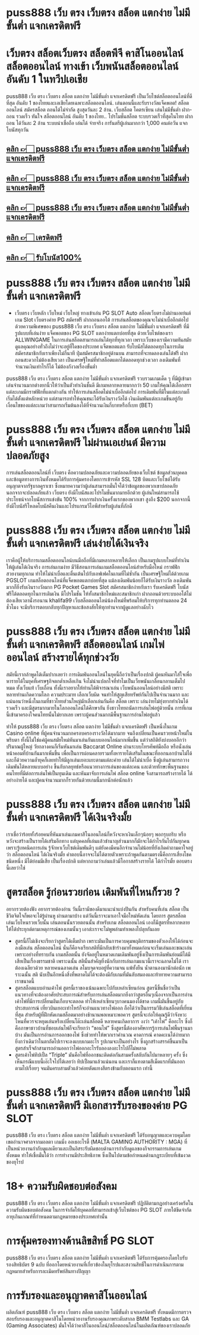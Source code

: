 # puss888 เว็บ ตรง เว็บตรง สล็อต แตกง่าย ไม่มีขั้นต่ำ แจกเครดิตฟรี
# เว็บตรง สล็อตเว็บตรง สล็อตพีจี คาสิโนออนไลน์ สล็อตออนไลน์ ทางเข้า เว็บพนันสล็อตออนไลน์อันดับ 1 ในทวีปเอเชีย 

puss888 เว็บ ตรง เว็บตรง สล็อต แตกง่าย ไม่มีขั้นต่ำ แจกเครดิตฟรี เป็นเว็บไซต์สล็อตออนไลน์ที่ดีที่สุด อันดับ 1 ของไทยและเอเชียโดยเฉพาะสล็อตออนไลน์. เล่นตอนนี้และรับรางวัลแจ็คพอต! สล็อตออนไลน์ สมัครสล็อต ถอนได้ไม่จำกัด สูงสุดวันละ 2 ล้าน. เว็บสล็อต โคตรเซียน เล่นไม่มีขั้นต่ำ ฝาก-ถอน รวดเร็ว ทันใจ สล็อตออนไลน์ อันดับ 1 ของไทย.. โปรโมชั่นสล็อต ระบบรวดเร็วที่สุดในไทย ฝากถอน ได้วันละ 2 ล้าน ระบบน่าเชื่อถือ เล่นได้ จ่ายจริง การันตรีผู้เล่นมากกว่า 1,000 คนต่อวัน แจกโบนัสทุกวัน

## [คลิก 👉🏻 puss888 เว็บ ตรง เว็บตรง สล็อต แตกง่าย ไม่มีขั้นต่ำ แจกเครดิตฟรี](https://allwingame.jwallet.link/contact)
## [คลิก 👉🏻 puss888 เว็บ ตรง เว็บตรง สล็อต แตกง่าย ไม่มีขั้นต่ำ แจกเครดิตฟรี](https://allwingame.jwallet.link/contact)
## [คลิก 👉🏻 puss888 เว็บ ตรง เว็บตรง สล็อต แตกง่าย ไม่มีขั้นต่ำ แจกเครดิตฟรี](https://allwingame.jwallet.link/contact)
## [คลิก 👉🏻 เครดิตฟรี](https://allwingame.jwallet.link/contact)
## [คลิก 👉🏻 รับโบนัส100%](https://allwingame.jwallet.link/contact)

# puss888 เว็บ ตรง เว็บตรง สล็อต แตกง่าย ไม่มีขั้นต่ำ แจกเครดิตฟรี
- เว็บตรง เว็บหลัก เว็บใหม่ เว็บใหญ่ ทางเข้าเล่น PG SLOT Auto สล็อตเว็บตรงไม่ผ่านเอเย่นต์ เกม Slot เว็บตรงค่าย PG สมัครฟรี ฝากถอนออโต้
การเล่นสล็อตของคุณจะไม่น่าเบื่ออีกต่อไปด้วยความพิเศษของ puss888 เว็บ ตรง เว็บตรง สล็อต แตกง่าย ไม่มีขั้นต่ำ แจกเครดิตฟรี ที่มีรูปแบบที่เล่นง่าย แจ็คพอตของ PG SLOT แตกง่ายแตกบ่อยที่สุด ด้วยเว็บไซต์ของเรา ALLWINGAME ในการเล่นสล็อตสามารถเล่นได้ทุกที่ทุกเวลา เพราะเว็บของเรามีความทันสมัย ดูแลคุณอย่างทั่วถึงไม่ว่าจะอยู่ที่ใดของประเทศ แจ็ตพอตแตก รับโบนัสได้ตลอดทุกในการเติม สมัครสมาชิกกับเราเพียงไม่กี่นาที ปุ่มสมัครสมาชิกอยู่ด้านบน สามารถที่จะทดลองเล่นได้ฟรี ฝากถอนสะดวกไม่ต้องเสียเวลา เป็นเศรษฐีใหม่ที่ทำสล็อตแตกได้ตลอดทุกช่วงเวลา ลงเดิมพันที่จำนวนเงินเท่าไรก็ได้ ไม่ต้องกังวลเรื่องขั้นต่ำ

puss888 เว็บ ตรง เว็บตรง สล็อต แตกง่าย ไม่มีขั้นต่ำ แจกเครดิตฟรี รวบรวมเกมเด็ด ๆ ที่มีผู้เข้ามาเล่นจำนวนมากต่างยกนิ้วให้ว่าเป็นตัวทำเงินชั้นดี มีเกมหลากหลายมากกว่า 50 เกมให้คุณได้เลือกสรร แต่ละเกมมีกราฟฟิกที่แตกต่างกัน ทำให้การเล่นสล็อตไม่น่าเบื่ออีกต่อไป การเดิมพันที่มีในแต่ละเกมก็เริ่มได้ตั้งแต่หลักหน่วย แต่สามารถทำให้คุณชนะได้รับเงินรางวัลได้ เงินเดิมพันแต่ละเกมขึ้นอยู่กับเงื่อนไขของแต่ละเกมว่าสามารถเริ่มต้นลงได้ที่จำนวนเงินกี่บาทหรือกี่เบท (BET)

# puss888 เว็บ ตรง เว็บตรง สล็อต แตกง่าย ไม่มีขั้นต่ำ แจกเครดิตฟรี ไม่ผ่านเอเย่นต์ มีความปลอดภัยสูง
การเล่นสล็อตออนไลน์ที่ เว็บตรง คือความปลอดภัยและความปลอดภัยของเว็บไซต์ ข้อมูลส่วนบุคคลและข้อมูลทางการเงินทั้งหมดได้รับการคุ้มครองโดยการเข้ารหัส SSL 128 บิตและเว็บไซต์ได้รับอนุญาตจากรัฐบาลคูราเซา ซึ่งหมายความว่าผู้เล่นสามารถมั่นใจได้ว่าข้อมูลของพวกเขาปลอดภัย นอกจากจะปลอดภัยแล้ว เว็บตรง ยังมีโบนัสและโปรโมชั่นมากมายอีกด้วย ผู้เล่นใหม่สามารถใช้ประโยชน์จากโบนัสการแข่งขัน 100% จากการฝากเงินครั้งแรกของพวกเขา สูงถึง $200 นอกจากนี้ยังมีโบนัสรีโหลดโบนัสคืนเงินและโปรแกรมวีไอพีสําหรับผู้เล่นที่ภักดี

# puss888 เว็บ ตรง เว็บตรง สล็อต แตกง่าย ไม่มีขั้นต่ำ แจกเครดิตฟรี เล่นง่ายได้เงินจริง
เราคือผู้ให้บริการเกมสล็อตออนไลน์บนมือถือที่มีเกมหลากหลายให้เลือก เป็นเกมรูปแบบใหม่ที่ทำเงินให้ผู้เล่นได้เงินจริง การเล่นเกมง่าย มีวิธีสอนการเล่นเกมสล็อตออนไลน์สำหรับมือใหม่ กราฟฟิกสวยงามทุกเกม ทำให้ไม่น่าเบื่อและตื่นเต้นไปกับเอฟเฟคในเกมที่ไม่ซ้ำกัน เป็นเศรษฐีใหม่ได้ด้วยเกม PGSLOT เกมสล็อตออนไลน์ที่แจ็คพอตแตกบ่อยที่สุด แม้ลงเดิมพันน้อยก็ได้รับเงินรางวัล ลงเดิมพันมากก็ยิ่งรับเงินรางวัลมาก PG Pocket Games Slot สมัครสมาชิกง่ายกับเรา รับเครดิตฟรี โบนัสฟรีได้ตลอดทุกในการเติมเงิน มีโปรโมชั่น ให้ทั้งสมาชิกใหม่และสมาชิกเก่า ฝากถอนด้วยระบบออโต้ไม่ต้องเสียเวลานั่งรอนาน khalifa99 เว็บสล็อตออนไลน์น้องใหม่ที่พร้อมให้บริการทุกท่านตลอด 24 ชั่วโมง จะมีบริการตอบกลับทุกปัญหาและข้อสงสัยให้ทุกท่านจากผู้ดูแลอย่างฉับไว

# puss888 เว็บ ตรง เว็บตรง สล็อต แตกง่าย ไม่มีขั้นต่ำ แจกเครดิตฟรี สล็อตออนไลน์ เกมไพ่ออนไลน์ สร้างรายได้ทุกช่วงวัย
สมัยนี้เรากล้าพูดได้เต็มปากเลยว่า การเดิมพันออนไลน์ในยุคนี้ถือว่าเป็นเรื่องปกติ ผู้คนหันมาใส่ใจเพื่อหารายได้ในยุคที่เศรษฐกิจตกต่ำเหลือเกิน จึงไม่น่าแปลกใจที่ทำไมเป็นเว็ยพนันเกลื่อนกลานเต็มไปหมด ทั้งเว็บแท้ เว็บเถื่อน ทั้งนี้เราอยากให้ท่านได้พิจารณาเล่น เว็บพนันออนไลน์อย่างมีสติ เพราะหลายท่านเกิดความโลภ ความประมาท เลือกเว็บผิด จนทำให้สูญเสียทรัพย์กันไปเป็นจำนวนมาก และแน่นอนว่าหนึ่งในเกมที่ชาวไทยส่วนใหญ่มักเลือกเล่นกันคือ สล็อต เพราะ เล่นง่ายไม่ยุ่งยากทำเงินได้รวดเร็ว และมีสูตรมากมายในโลกออนไลน์ได้ศึกษากัน ยิ่งชาวไทยถนัดการเล่นไพ่อยู่ด้วยนั้น การที่เกมนี้เข้ามาครองใจคนไทยนั้นไม่ยากเลย เพราะผู้คนส่วนมากมีพื้นฐานการอ่านไพ่อยู่แล้ว

ทำให้ puss888 เว็บ ตรง เว็บตรง สล็อต แตกง่าย ไม่มีขั้นต่ำ แจกเครดิตฟรี เป็นหนึ่งในเกม Casino online ที่ผู้คนจำนวนมากครอบครองรางวัลได้มากมาย จนถึงเปลี่ยนเป็นคนรวยหน้าใหม่ในพริบตา ทั้งนี้ไม่ใช่แค่ผู้คนสมัยใหม่หันมาเล่นกันแบบออนไลน์มากเพิ่มขึ้น แต่ว่าสถิติยังบ่งบอกอีกว่าปริมาณผู้ใหญ่ วัยกลางคนก็เริ่มหันมาเล่น Baccarat Online ผ่านระบบโทรศัพท์มือถือ หรือนั่งเล่น หน้าคอมที่บ้านกันมากเพิ่มขึ้น เพื่อเป็นการผ่อนคลายรวมทั้งหารายได้เสริมในขณะที่ออกนอกบ้านไม่ได้ และก็ด้วยความล้ำยุคก็เลยทำให้มีลูกเล่นเยอะแยะตามแต่ละค่าย เล่นได้ไม่น่าเบื่อ ซึ่งผู้เล่นสามารถวางเดิมพันได้หลายแบบอย่าง ขึ้นกับกลยุทธ์หรือแนวทางการเล่นของแต่ละคน และด้วยทักษะพื้นฐานของคนไทยที่มีต่อการเล่นไพ่เป็นทุนเดิม และหันมาจับการเล่นไพ่ สล็อต online จึงสามารถสร้างรายได้ ได้อย่างง่ายได้ และผู้คนจำนวนมากก็รวยกันด้วยเกมนี้มากนักต่อนักแล้ว

# puss888 เว็บ ตรง เว็บตรง สล็อต แตกง่าย ไม่มีขั้นต่ำ แจกเครดิตฟรี ได้เงินจริงมั้ย
เราเชื่อว่าร้อยทั้งร้อยคนที่หันมาเล่นเกมคาสิโนออนไลน์ก็หวังจะหาเงินเล็กๆน้อยๆ พอกรุบกริบ หรือหวังจะสร้างเป็นรายได้เสริมอีกทาง แต่บุคคลที่เล่นแล้วชำนาญส่วนมากก็มักจะได้กำไรกันไปกันทุกคนเพราะรู้เทคนิคการเล่น รู้จักหาเว็บไซต์เดิมพันดีๆ แต่ยังคงมีคนอีกจำนวนไม่น้อยที่ยังเกิดคำถามคาใจอยู่ว่า สล็อตออนไลน์ ได้เงินจริงมั้ย คำตอบนี้อาจจะไม่ได้ตายตัวเพราะถ้าพูดกันตามตรงนี้คือการเสี่ยงโชคชนิดหนึ่ง มีได้ย่อมมีเสีย เป็นเรื่องปกติ แต่หากถามว่าเล่นแล้วมีโอกาสสร้างรายได้ ได้กำไรมั้ย ตอบตรงนี้เลยว่าใช่

# สูตรสล็อต รู้ก่อนรวยก่อน เดิมพันที่ไหนก็รวย ?
อยากรวยต้องฟัง อยากรวยต้องอ่าน วันนี้เรามีของดีมาแนะนำแบ่งปันกัน สำหรับคนที่เล่น สล็อต เป็นชีวิตจิตใจก็พอจะได้รู้ผ่านหู ผ่านตามาบ้าง แต่วันนี้เราจะมาเอาใจมือใหม่หัดเล่น โดยการ สูตรสล็อต เล่นเว็บไหนรวยเว็บนั้น เล่นตอนนั้นรวยตอนนั้น สำหรับเกม สล็อตออนไลน์ เองก็มีสูตรที่หลากหลาย ให้ได้ประยุกต์ตามเหตุการณ์ของเกมนั้นๆ เอาล่ะเราจะไม่พูพล่ามทำเพลงไปลุยกันเลย
- สูตรนี้ก็ไม่เชิงจะเรียกว่าสูตรได้เต็มปาก เพราะมันเป็นการควบคุมพฤติกรรมของตัวเองให้ได้ก่อนจะลงมือเล่น สล็อตออนไลน์ นั่นก็คือจงเรียกสติที่มีกลับเข้าร่างมาทั้งหมดก่อนจะเริ่มเล่นและขณะเล่น เพราะอย่างที่ทราบกัน เกมสล็อตนั้น ยังจัดอยู่ในหมวดเกมเดิมพันอยู่ซึ่งเป็นการเดิมพันย่อมมีได้มีเสียเป็นเรื่องธรรมชาติ เพราะฉนั้น สตินั้นสำคัญยิ่งนักกับการเล่นเกมแนวนี้เราจะฉลาดไม่ได้ เราต้องเฉลียวด้วย หลายคนฉลาดเล่น ลโมบจุดจบอยู่ที่ความจน แพ้ทั้งยืน น้ำตานองมานักต่อนัก เพราะฉนั้น สติ นับเป็นอีกหนึ่งสิ่งที่พลาดไม่ได้จะต้องมีกับเกมที่มันลับสมองและท้าทายความสามารถเราขนาดนี้ 
- สูตรสล็อตแบบอ่านเค้าไพ่ สูตรนี้เราของเน้นเฉพาะไปกับเหล่าเซียนก่อน สูตรนี้ขึ้นชื่อว่าเป็นแนวทางที่จะต้องอาศัยประสบการณ์สำหรับการเล่นสล็อตมากยิ่งกว่าสูตรอื่นๆเนื่องจากเป็นการอ่านเค้าไพ่ที่มีการเปลี่ยนผันเกือบจะตลอด ทำให้เหล่าเซียนๆบางคนมองได้ขาด เกมนี้มันขึ้นอยู่กับประสบการณ์ เที่ยวบินเยอะเท่าไหร่ก็จะอ่านแนวทางไพ่ออก ถือได้ว่าเป็นกรรมวิธีเล่นสล็อตที่เยี่ยมที่สุด สำหรับผู้ที่ฝึกหัดเกมสล็อตมาอย่างช้านานพอเหมาะพอควร สูตรนี้จะก่อให้คุณรู้ดีว่าจังหวะไหนที่ควรจะหยุดเล่นหรือเปลี่ยนโต๊ะเล่นสล็อตดี หลายคนเกิดอาการ งงว่า “เค้าไพ่” คืออะไร ซึ่งก็คือภาษาชาวบ้านที่ชอบเล่นไพ่ก็จะเรียกว่า “ขอนไพ่” ซึ่งสูตรนี้ต้องอาศัษการรู้การเล่นไพ่พื้นฐานมาบ้าง มันเป็นการอ่านการออกของไพ่ ซึ่งช่วยทำให้พวกเราคำนวณ คาดการณ์ คาดคะเนได้ง่ายมากยิ่งกว่าเดิมว่าในตาถัดไปเราจะลงแบบเกมอะไร รูปเกมจะเป็นอย่างไร ซึ่งถูกสร้างสรรค์ขึ้นมาเป็นสูตรสำเร็จถ้าสามารถอ่านออกว่าไพ่ออกอะไรรับลองลงอะไรไปก็ไม่พลาด
- สูตรเค้าไพ่ทิปเปิ้ล “Triple” มันคือไพ่ที่ออกชนะติดต่อกันสามครั้งสลับกันไปมาหลายๆ ครั้ง ซึ่งเห็นกรณีแบบนี้เอ๊ะใจไปได้เลยว่า ทิปเปิ้ลมาแล้วแน่นอน และเราก็แทงตามสีเม็ดแรกที่มันออก ตามไปเรื่อยๆ จนมันครบสามตัวแล้วค่อยตัดแทงสีตรงข้ามกับตอนแรก เท่านี้

# puss888 เว็บ ตรง เว็บตรง สล็อต แตกง่าย ไม่มีขั้นต่ำ แจกเครดิตฟรี มีเอกสารรับรองของค่าย PG SLOT
puss888 เว็บ ตรง เว็บตรง สล็อต แตกง่าย ไม่มีขั้นต่ำ แจกเครดิตฟรี ได้รับอนุญาตและควบคุมโดยเขตอำนาจศาลจากมอลตา เกมมิ่ง ออเธอะไรตี้ (MALTA GAMING AUTHORITY : MGA) ที่เป็นหน่วยงานกำกับดูแลเดียวและเป็นอิสระรับผิดชอบด้านการกำกับดูแลของกิจกรรมการเล่นเกมทั้งหมด ทำให้เชื่อมั่นได้ว่า การทำงานมีประสิทธิภาพ ซึ่งเป็นไปตามข้อกำหนดด้านกฏระเบียบที่เข้มงวดของยุโรป

# 18+ ความรับผิดชอบต่อสังคม
puss888 เว็บ ตรง เว็บตรง สล็อต แตกง่าย ไม่มีขั้นต่ำ แจกเครดิตฟรี ปฏิบัติตามกฎอย่างเคร่งครัดในความรับผิดชอบต่อสังคม ในการจำกัดให้บุคคลที่สามารถเข้าสู่เว็บไซต์ของ PG SLOT ภายใต้ขีดจำกัด อายุเกินเกณฑ์ที่กำหนดตามกฎหมายของประเทศเท่านั้น

# การคุ้มครองทางด้านลิขสิทธิ์ PG SLOT
puss888 เว็บ ตรง เว็บตรง สล็อต แตกง่าย ไม่มีขั้นต่ำ แจกเครดิตฟรี ได้รับการคุ้มครองโดยใบรับรองสิทธิบัตร 9 ฉบับ ที่ออกโดยหน่วยงานที่เกี่ยวข้องในยุโรปและสงวนสิทธิ์ในการดำเนินการตามกฎหมายสำหรับการละเมิดทรัพย์สินทางปัญญา

# การรับรองและอนุญาตคาสิโนออนไลน์
ผลิตภัณฑ์ puss888 เว็บ ตรง เว็บตรง สล็อต แตกง่าย ไม่มีขั้นต่ำ แจกเครดิตฟรี ทั้งหมดมีการตรวจสอบรับรองและอนุญาตคาสิโนโดยหน่วยงานรับรองคุณภาพระดับสากล BMM Testlabs และ GA (Gaming Associates) มั่นใจได้ว่าคาสิโนออนไลน์/สล็อตออนไลน์ในผลิตภัณฑ์ของเราปลอดภัย